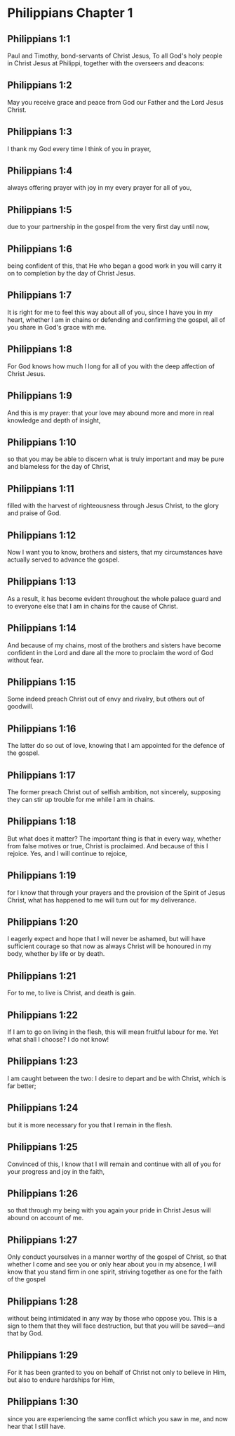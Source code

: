 # Philippians Chapter 1

## Philippians 1:1

Paul and Timothy, bond-servants of Christ Jesus, To all God's holy people in Christ Jesus at Philippi, together with the overseers and deacons:

## Philippians 1:2

May you receive grace and peace from God our Father and the Lord Jesus Christ.

## Philippians 1:3

I thank my God every time I think of you in prayer,

## Philippians 1:4

always offering prayer with joy in my every prayer for all of you,

## Philippians 1:5

due to your partnership in the gospel from the very first day until now,

## Philippians 1:6

being confident of this, that He who began a good work in you will carry it on to completion by the day of Christ Jesus.

## Philippians 1:7

It is right for me to feel this way about all of you, since I have you in my heart, whether I am in chains or defending and confirming the gospel, all of you share in God's grace with me.

## Philippians 1:8

For God knows how much I long for all of you with the deep affection of Christ Jesus.

## Philippians 1:9

And this is my prayer: that your love may abound more and more in real knowledge and depth of insight,

## Philippians 1:10

so that you may be able to discern what is truly important and may be pure and blameless for the day of Christ,

## Philippians 1:11

filled with the harvest of righteousness through Jesus Christ, to the glory and praise of God.

## Philippians 1:12

Now I want you to know, brothers and sisters, that my circumstances have actually served to advance the gospel.

## Philippians 1:13

As a result, it has become evident throughout the whole palace guard and to everyone else that I am in chains for the cause of Christ.

## Philippians 1:14

And because of my chains, most of the brothers and sisters have become confident in the Lord and dare all the more to proclaim the word of God without fear.

## Philippians 1:15

Some indeed preach Christ out of envy and rivalry, but others out of goodwill.

## Philippians 1:16

The latter do so out of love, knowing that I am appointed for the defence of the gospel.

## Philippians 1:17

The former preach Christ out of selfish ambition, not sincerely, supposing they can stir up trouble for me while I am in chains.

## Philippians 1:18

But what does it matter? The important thing is that in every way, whether from false motives or true, Christ is proclaimed. And because of this I rejoice. Yes, and I will continue to rejoice,

## Philippians 1:19

for I know that through your prayers and the provision of the Spirit of Jesus Christ, what has happened to me will turn out for my deliverance.

## Philippians 1:20

I eagerly expect and hope that I will never be ashamed, but will have sufficient courage so that now as always Christ will be honoured in my body, whether by life or by death.

## Philippians 1:21

For to me, to live is Christ, and death is gain.

## Philippians 1:22

If I am to go on living in the flesh, this will mean fruitful labour for me. Yet what shall I choose? I do not know!

## Philippians 1:23

I am caught between the two: I desire to depart and be with Christ, which is far better;

## Philippians 1:24

but it is more necessary for you that I remain in the flesh.

## Philippians 1:25

Convinced of this, I know that I will remain and continue with all of you for your progress and joy in the faith,

## Philippians 1:26

so that through my being with you again your pride in Christ Jesus will abound on account of me.

## Philippians 1:27

Only conduct yourselves in a manner worthy of the gospel of Christ, so that whether I come and see you or only hear about you in my absence, I will know that you stand firm in one spirit, striving together as one for the faith of the gospel

## Philippians 1:28

without being intimidated in any way by those who oppose you. This is a sign to them that they will face destruction, but that you will be saved—and that by God.

## Philippians 1:29

For it has been granted to you on behalf of Christ not only to believe in Him, but also to endure hardships for Him,

## Philippians 1:30

since you are experiencing the same conflict which you saw in me, and now hear that I still have.
